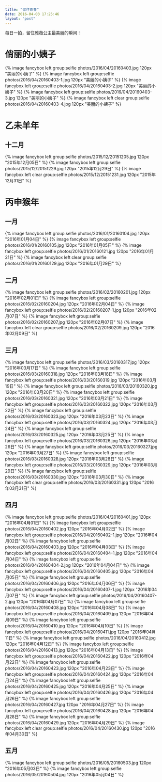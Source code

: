 ```yaml
---
title: "留住青春"
date: 2016-04-03 17:25:46
layout: "post"
---
```

每日一拍，留住雅薇公主最美丽的瞬间！
# 俏丽的小姨子
{% image fancybox left group:selfie photos/2016/04/20160403.jpg 120px "美丽的小姨子" %}
{% image fancybox left group:selfie photos/2016/04/20160403-1.jpg 120px "美丽的小姨子" %}
{% image fancybox left group:selfie photos/2016/04/20160403-2.jpg 120px "美丽的小姨子" %}
{% image fancybox left group:selfie photos/2016/04/20160403-3.jpg 120px "美丽的小姨子" %}
{% image fancybox left clear group:selfie photos/2016/04/20160403-4.jpg 120px "美丽的小姨子" %}

# 乙未羊年

## 十二月
{% image fancybox left group:selfie photos/2015/12/20151205.jpg 120px "2015年12月05日" %}
{% image fancybox left group:selfie photos/2015/12/20151229.jpg 120px "2015年12月29日" %}
{% image fancybox left clear group:selfie photos/2015/12/20151231.jpg 120px "2015年12月31日" %}


# 丙申猴年
## 一月
{% image fancybox left group:selfie photos/2016/01/20160104.jpg 120px "2016年01月04日" %}
{% image fancybox left group:selfie photos/2016/01/20160105.jpg 120px "2016年01月05日" %}
{% image fancybox left group:selfie photos/2016/01/20160121.jpg 120px "2016年01月21日" %}
{% image fancybox left clear group:selfie photos/2016/01/20160129.jpg 120px "2016年01月29日" %}

## 二月
{% image fancybox left group:selfie photos/2016/02/20160201.jpg 120px "2016年02月01日" %}
{% image fancybox left group:selfie photos/2016/02/20160204.jpg 120px "2016年02月04日" %}
{% image fancybox left group:selfie photos/2016/02/20160207-1.jpg 120px "2016年02月07日" %}
{% image fancybox left group:selfie photos/2016/02/20160207.jpg 120px "2016年02月07日" %}
{% image fancybox left clear group:selfie photos/2016/02/20160209.jpg 120px "2016年02月09日" %}

## 三月
{% image fancybox left group:selfie photos/2016/03/20160317.jpg 120px "2016年03月17日" %}
{% image fancybox left group:selfie photos/2016/03/20160318.jpg 120px "2016年03月18日" %}
{% image fancybox left group:selfie photos/2016/03/20160319.jpg 120px "2016年03月19日" %}
{% image fancybox left group:selfie photos/2016/03/20160320.jpg 120px "2016年03月20日" %}
{% image fancybox left group:selfie photos/2016/03/20160321.jpg 120px "2016年03月21日" %}
{% image fancybox left group:selfie photos/2016/03/20160322.jpg 120px "2016年03月22日" %}
{% image fancybox left group:selfie photos/2016/03/20160323.jpg 120px "2016年03月23日" %}
{% image fancybox left group:selfie photos/2016/03/20160324.jpg 120px "2016年03月24日" %}
{% image fancybox left group:selfie photos/2016/03/20160325.jpg 120px "2016年03月25日" %}
{% image fancybox left group:selfie photos/2016/03/20160326.jpg 120px "2016年03月26日" %}
{% image fancybox left group:selfie photos/2016/03/20160327.jpg 120px "2016年03月27日" %}
{% image fancybox left group:selfie photos/2016/03/20160328.jpg 120px "2016年03月28日" %}
{% image fancybox left group:selfie photos/2016/03/20160329.jpg 120px "2016年03月29日" %}
{% image fancybox left group:selfie photos/2016/03/20160330.jpg 120px "2016年03月30日" %}
{% image fancybox left clear group:selfie photos/2016/03/20160331.jpg 120px "2016年03月31日" %}

## 四月
{% image fancybox left group:selfie photos/2016/04/20160401.jpg 120px "2016年04月01日" %}
{% image fancybox left group:selfie photos/2016/04/20160402.jpg 120px "2016年04月02日" %}
{% image fancybox left group:selfie photos/2016/04/20160402-1.jpg 120px "2016年04月02日" %}
{% image fancybox left group:selfie photos/2016/04/20160403.jpg 120px "2016年04月03日" %}
{% image fancybox left group:selfie photos/2016/04/20160404-1.jpg 120px "2016年04月04日" %}
{% image fancybox left group:selfie photos/2016/04/20160404-2.jpg 120px "2016年04月04日" %}
{% image fancybox left group:selfie photos/2016/04/20160405.jpg 120px "2016年04月05日" %}
{% image fancybox left group:selfie photos/2016/04/20160406.jpg 120px "2016年04月06日" %}
{% image fancybox left group:selfie photos/2016/04/20160407-1.jpg 120px "2016年04月07日" %}
{% image fancybox left group:selfie photos/2016/04/20160407-2.jpg 120px "2016年04月07日" %}
{% image fancybox left group:selfie photos/2016/04/20160408.jpg 120px "2016年04月08日" %}
{% image fancybox left group:selfie photos/2016/04/20160409.jpg 120px "2016年04月09日" %}
{% image fancybox left group:selfie photos/2016/04/20160410.jpg 120px "2016年04月10日" %}
{% image fancybox left group:selfie photos/2016/04/20160411.jpg 120px "2016年04月11日" %}
{% image fancybox left group:selfie photos/2016/04/20160412.jpg 120px "2016年04月12日" %}
{% image fancybox left group:selfie photos/2016/04/20160413.jpg 120px "2016年04月13日" %}
{% image fancybox left group:selfie photos/2016/04/20160422.jpg 120px "2016年04月22日" %}
{% image fancybox left group:selfie photos/2016/04/20160423.jpg 120px "2016年04月23日" %}
{% image fancybox left group:selfie photos/2016/04/20160424.jpg 120px "2016年04月24日" %}
{% image fancybox left group:selfie photos/2016/04/20160425.jpg 120px "2016年04月25日" %}
{% image fancybox left group:selfie photos/2016/04/20160426.jpg 120px "2016年04月26日" %}
{% image fancybox left group:selfie photos/2016/04/20160427.jpg 120px "2016年04月27日" %}
{% image fancybox left group:selfie photos/2016/04/20160428.jpg 120px "2016年04月28日" %}
{% image fancybox left group:selfie photos/2016/04/20160429.jpg 120px "2016年04月29日" %}
{% image fancybox left clear group:selfie photos/2016/04/20160430.jpg 120px "2016年04月30日" %}

## 五月
{% image fancybox left group:selfie photos/2016/05/20160503.jpg 120px "2016年05月03日" %}
{% image fancybox left group:selfie photos/2016/05/20160504.jpg 120px "2016年05月04日" %}